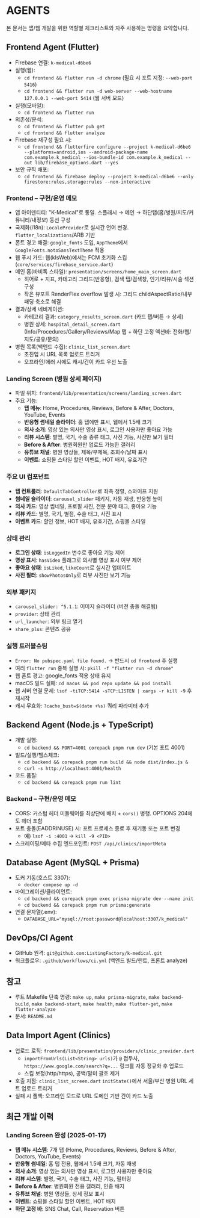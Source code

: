 # AGENTS

본 문서는 앱/웹 개발을 위한 역할별 체크리스트와 자주 사용하는 명령을 요약합니다.

## Frontend Agent (Flutter)
- Firebase 연결: `k-medical-d6be6`
- 실행(웹):
  - `cd frontend && flutter run -d chrome` (필요 시 포트 지정: `--web-port 5416`)
  - `cd frontend && flutter run -d web-server --web-hostname 127.0.0.1 --web-port 5414` (웹 서버 모드)
- 실행(모바일):
  - `cd frontend && flutter run`
- 의존성/분석:
  - `cd frontend && flutter pub get`
  - `cd frontend && flutter analyze`
- Firebase 재구성 필요 시:
  - `cd frontend && flutterfire configure --project k-medical-d6be6 --platforms=android,ios --android-package-name com.example.k_medical --ios-bundle-id com.example.k_medical --out lib/firebase_options.dart --yes`
- 보안 규칙 배포:
  - `cd frontend && firebase deploy --project k-medical-d6be6 --only firestore:rules,storage:rules --non-interactive`

### Frontend – 구현/운영 메모
- 앱 아이덴티티: "K-Medical"로 통일. 스플래시 → 메인 → 하단탭(홈/병원/지도/커뮤니티/내정보) 동선 구성
- 국제화(i18n): `LocaleProvider`로 실시간 언어 변경. `flutter_localizations`/ARB 기반
- 폰트 경고 해결: `google_fonts` 도입, `AppTheme`에서 `GoogleFonts.notoSansTextTheme` 적용
- 웹 푸시 가드: 웹(kIsWeb)에서는 FCM 초기화 스킵 (`core/services/firebase_service.dart`)
- 메인 홈(바비톡 스타일): `presentation/screens/home_main_screen.dart`
  - 히어로 + 지표, 카테고리 그리드(반응형), 검색 탭/검색창, 인기/리뷰/시술 섹션 구성
  - 작은 뷰포트 RenderFlex overflow 발생 시: 그리드 childAspectRatio/내부 패딩 축소로 해결
- 결과/상세 네비게이션:
  - 카테고리 결과: `category_results_screen.dart` (카드 탭/버튼 → 상세)
  - 병원 상세: `hospital_detail_screen.dart` (Info/Procedures/Gallery/Reviews/Map 탭 + 하단 고정 액션바: 전화/웹/지도/공유/문의)
- 병원 목록(백엔드 수집): `clinic_list_screen.dart`
  - 초진입 시 URL 목록 업로드 트리거
  - 오프라인/에러 시에도 캐시/간이 카드 우선 노출

### Landing Screen (병원 상세 페이지)
- 파일 위치: `frontend/lib/presentation/screens/landing_screen.dart`
- 주요 기능:
  - **탭 메뉴**: Home, Procedures, Reviews, Before & After, Doctors, YouTube, Events
  - **반응형 썸네일 슬라이더**: 홈 탭에만 표시, 웹에서 1.5배 크기
  - **의사 소개**: 영상 있는 의사만 영상 표시, 로그인 사용자만 좋아요 가능
  - **리뷰 시스템**: 별명, 국기, 수술 종류 태그, 사진 기능, 사진만 보기 필터
  - **Before & After**: 병원회원만 업로드 가능한 갤러리
  - **유튜브 채널**: 병원 영상들, 제목/부제목, 조회수/날짜 표시
  - **이벤트**: 쇼핑몰 스타일 할인 이벤트, HOT 배지, 유효기간

### 주요 UI 컴포넌트
- **탭 컨트롤러**: `DefaultTabController`로 좌측 정렬, 스와이프 지원
- **썸네일 슬라이더**: `carousel_slider` 패키지, 자동 재생, 반응형 높이
- **의사 카드**: 영상 썸네일, 프로필 사진, 전문 분야 태그, 좋아요 기능
- **리뷰 카드**: 별명, 국기, 별점, 수술 태그, 사진 표시
- **이벤트 카드**: 할인 정보, HOT 배지, 유효기간, 쇼핑몰 스타일

### 상태 관리
- **로그인 상태**: `isLoggedIn` 변수로 좋아요 기능 제어
- **영상 표시**: `hasVideo` 플래그로 의사별 영상 표시 여부 제어
- **좋아요 상태**: `isLiked`, `likeCount`로 실시간 업데이트
- **사진 필터**: `showPhotosOnly`로 리뷰 사진만 보기 기능

### 외부 패키지
- `carousel_slider: ^5.1.1`: 이미지 슬라이더 (버전 충돌 해결됨)
- `provider`: 상태 관리
- `url_launcher`: 외부 링크 열기
- `share_plus`: 콘텐츠 공유

### 실행 트러블슈팅
- `Error: No pubspec.yaml file found.` → 반드시 `cd frontend` 후 실행
- 여러 `flutter run` 중복 실행 시: `pkill -f "flutter run -d chrome"`
- 웹 폰트 경고: google_fonts 적용 상태 유지
- macOS 빌드 실패: `cd macos && pod repo update && pod install`
- 웹 서버 연결 문제: `lsof -tiTCP:5414 -sTCP:LISTEN | xargs -r kill -9` 후 재시작
- 캐시 무효화: `?cache_bust=$(date +%s)` 쿼리 파라미터 추가

## Backend Agent (Node.js + TypeScript)
- 개발 실행:
  - `cd backend && PORT=4001 corepack pnpm run dev` (기본 포트 4001)
- 빌드/실행/헬스체크:
  - `cd backend && corepack pnpm run build && node dist/index.js &`
  - `curl -s http://localhost:4001/health`
- 코드 품질:
  - `cd backend && corepack pnpm run lint`

### Backend – 구현/운영 메모
- CORS: 커스텀 헤더 미들웨어를 최상단에 배치 + `cors()` 병행. OPTIONS 204에도 헤더 포함
- 포트 충돌(EADDRINUSE) 시: 포트 프로세스 종료 후 재기동 또는 포트 변경
  - 예) `lsof -i :4001` → `kill -9 <PID>`
- 스크레이핑/메타 수집 엔드포인트: `POST /api/clinics/importMeta`

## Database Agent (MySQL + Prisma)
- 도커 기동(호스트 3307):
  - `docker compose up -d`
- 마이그레이션/클라이언트:
  - `cd backend && corepack pnpm exec prisma migrate dev --name init`
  - `cd backend && corepack pnpm run prisma:generate`
- 연결 문자열(.env):
  - `DATABASE_URL="mysql://root:password@localhost:3307/k_medical"`

## DevOps/CI Agent
- GitHub 원격: `git@github.com:ListingFactory/k-medical.git`
- 워크플로우: `.github/workflows/ci.yml` (백엔드 빌드/린트, 프론트 analyze)

## 참고
- 루트 Makefile 단축 명령: `make up`, `make prisma-migrate`, `make backend-build`, `make backend-start`, `make health`, `make flutter-get`, `make flutter-analyze`
- 문서: `README.md`

## Data Import Agent (Clinics)
- 업로드 로직: `frontend/lib/presentation/providers/clinic_provider.dart`
  - `importFromUrls(List<String> urls)`가 `@` 접두사, `https://www.google.com/search?q=...` 링크를 자동 정규화 후 업로드
  - 스킴 보정(http/https), 공백/말미 괄호 제거
- 호출 지점: `clinic_list_screen.dart` `initState()`에서 서울/부산 병원 URL 세트 업로드 트리거
- 실패 시 폴백: 오프라인 모드로 URL 도메인 기반 간이 카드 노출

## 최근 개발 이력
### Landing Screen 완성 (2025-01-17)
- **탭 메뉴 시스템**: 7개 탭 (Home, Procedures, Reviews, Before & After, Doctors, YouTube, Events)
- **반응형 썸네일**: 홈 탭 전용, 웹에서 1.5배 크기, 자동 재생
- **의사 소개**: 영상 있는 의사만 영상 표시, 로그인 사용자만 좋아요
- **리뷰 시스템**: 별명, 국기, 수술 태그, 사진 기능, 필터링
- **Before & After**: 병원회원 전용 갤러리, 인증 배지
- **유튜브 채널**: 병원 영상들, 상세 정보 표시
- **이벤트**: 쇼핑몰 스타일 할인 이벤트, HOT 배지
- **하단 고정 바**: SNS Chat, Call, Reservation 버튼
